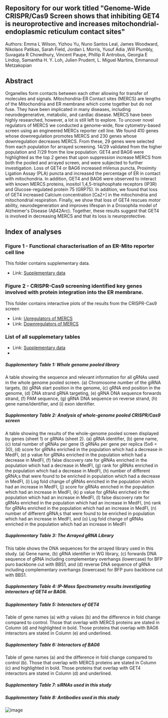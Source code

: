 ## Repository for our work titled "Genome-Wide CRISPR/Cas9 Screen shows that inhibiting GET4 is neuroprotective and increases mitochondrial-endoplasmic reticulum contact sites"

Authors: Emma L Wilson, Yizhou Yu, Nuno Santos Leal, James Woodward, Nikolaos Patikas, Sarah Field, Jordan L Morris, Yusuf Adia ,Will Plumbly, Suvagata R Chowdhury, Vincent Paupe, Phillip R Antrobus, Georgia E Lindop, Samantha H. Y. Loh, Julien Prudent, L. Miguel Martins, Emmanouil Metzakopian


## Abstract  

Organelles form contacts between each other allowing for transfer of molecules and signals. Mitochondria-ER Contact sites (MERCS) are lengths of the Mitochondria and ER membrane which come together but do not fuse. They have been implicated in many diseases, including neurodegenerative, metabolic, and cardiac disease. MERCS have been highly researched, however, a lot is still left to explore. To uncover novel regulators of MERCS we conducted a genome-wide, flow cytometry-based screen using an engineered MERCs reporter cell line. We found 410 genes whose downregulation promotes MERCS and 230 genes whose downregulation decreases MERCS. From these, 29 genes were selected from each population for arrayed screening. 14/29 validated from the higher population and 7/29 from the low population. GET4 and BAG6 were highlighted as the top 2 genes that upon suppression increase MERCS from both the pooled and arrayed screen, and were subjected to further investigation. Loss of GET4 or BAG6  increased mVenus puncta, Proximity Ligation Assay (PLA) puncta and increased the percentage of ER in contact with mitochondria. In addition, GET4 and BAG6 were observed to interact with known MERCS proteins, inositol 1,4,5-trisphosphate receptors (IP3R) and Glucose-regulated protein 75 (GRP75). In addition, we found that loss of GET4 increased Calcium concentration [Ca2+] in the mitochondria and mitochondrial respiration. Finally, we show that loss of GET4 rescues motor ability, neurodegeneration and improves lifespan in a Drosophila model of Alzheimer's Disease (Aβ42Arc). Together, these results suggest that GET4 is involved in decreasing MERCS and that its loss is neuroprotective. 



## Index of analyses

### Figure 1 - Functional characterisation of an ER-Mito reporter cell line 

This folder contains supplementary data.

- Link: [Supplementary data](https://github.com/M1gus/MitoER-CRISPR-Screen/tree/main/Suplementary%20Tables)

### Figure 2 - CRISPR-Cas9 screening identified key genes involved with protein integration into the ER membrane.

This folder contains interactive plots of the results from the CRISPR-Cas9 screen

- Link: [Upregulators of MERCS](upregulators.html)
- Link: [Downregulators of MERCS](downregulators.html)

### List of all supplemetary tables

- Link: [Supplementary data](https://github.com/M1gus/MitoER-CRISPR-Screen/tree/main/Suplementary%20Tables)
- 
##### Supplementary Table 1: Whole genome pooled library
A table showing the sequence and relevant information for all gRNAs used in the whole genome pooled screen. (a) Chromosome number of the giRNA targets, (b) gRNA start position in the genome, (c) gRNA end position in the genome, (d) DNA strand gRNA targeting, (e) gRNA DNA sequence forwards strand, (f) PAM sequence, (g) gRNA DNA sequence on reverse strand, (h) gene name/identifier, and (i) exon identifier.

##### Supplementary Table 2: Analysis of whole-genome pooled CRISPR/Cas9 screen
A table showing the results of the whole-genome pooled screen displayed by genes (sheet 1) or gRNAs (sheet 2). (a) gRNA identifier, (b) gene name, (c) total number of gRNAs per gene (5 gRNAs per gene per replica (5x6 = 30), (d) score for gRNAs enriched in the population which had a decrease in MedFI, (e) p value for gRNAs enriched in the population which had a decrease in MedFI, (f) false discovery rate for gRNAs enriched in the population which had a decrease in MedFI, (g) rank for gRNAs enriched in the population which had a decrease in MedFI, (h) number of different gRNA;s that were found to be enriched in population which had a decrease in MedFI, (i) Log fold change of gRNAs enriched in the population which had an increase in MedFI, (j) score for gRNAs enriched in the population which had an increase in MedFI, (k) p value for gRNAs enriched in the population which had an increase in MedFI, (l) false discovery rate for gRNAs enriched in the population which had an increase in MedFI, (m) rank for gRNAs enriched in the population which had an increase in MedFI, (n) number of different gRNA;s that were found to be enriched in population which had an increase in MedFI, and (o) Log fold change of gRNAs enriched in the population which had an increase in MedFI

##### Supplementary Table 3: The Arrayed gRNA Library
This table shows the DNA sequences for the arrayed library used in this study. (a) Gene name, (b) gRNA identifier in WG library, (c) forwards DNA sequence of gRNA including complementary overhangs (lowercase) for BFP puro backbone cut with BBS1, and (d) reverse DNA sequence of gRNA including complementary overhangs (lowercase) for BFP puro backbone cut with BBS1.

##### Supplementary Table 4: IP-Mass Spectrometry results investigating interactors of GET4 or BAG6.

##### Supplementary Table 5: Interactors of GET4
Table of gene names (a) with p values (b) and the difference in fold change compared to control. Those that overlap with MERCS proteins are stated in Column (d) and highlighted in bold. Those proteins that overlap with BAG6 interactors are stated in Column (e) and underlined.

##### Supplementary Table 6: Interactors of BAG6
Table of gene names (a) and the difference in fold change compared to control (b). Those that overlap with MERCS proteins are stated in Column (c) and highlighted in bold. Those proteins that overlap with GET4 interactors are stated in Column (d) and underlined.

##### Supplementary Table 7: siRNAs used in this study

##### Supplementary Table 8: Antibodies used in this study

![image](https://github.com/M1gus/MitoER-CRISPR-Screen/assets/32229268/c98533fb-cb74-452a-8602-0ddbaedfaa46)

